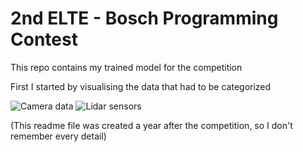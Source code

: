 # 2nd ELTE - Bosch Programming Contest
This repo contains my trained model for the competition

First I started by visualising the data that had to be categorized

![Camera data](https://i.imgur.com/YM9gDNZ.gif)
![Lidar sensors](https://i.imgur.com/y89POEr.gif)




(This readme file was created a year after the competition, so I don't remember every detail)
